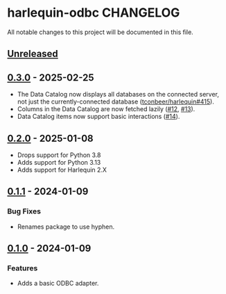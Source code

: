 # harlequin-odbc CHANGELOG

All notable changes to this project will be documented in this file.

## [Unreleased]

## [0.3.0] - 2025-02-25

-   The Data Catalog now displays all databases on the connected server, not just the currently-connected database ([tconbeer/harlequin#415](https://github.com/tconbeer/harlequin/discussions/415)).
-   Columns in the Data Catalog are now fetched lazily ([#12](https://github.com/tconbeer/harlequin-odbc/issues/12), [#13](https://github.com/tconbeer/harlequin-odbc/issues/13)).
-   Data Catalog items now support basic interactions ([#14](https://github.com/tconbeer/harlequin-odbc/issues/14)).

## [0.2.0] - 2025-01-08

-   Drops support for Python 3.8
-   Adds support for Python 3.13
-   Adds support for Harlequin 2.X

## [0.1.1] - 2024-01-09

### Bug Fixes

-   Renames package to use hyphen.

## [0.1.0] - 2024-01-09

### Features

-   Adds a basic ODBC adapter.

[Unreleased]: https://github.com/tconbeer/harlequin-odbc/compare/0.3.0...HEAD

[0.3.0]: https://github.com/tconbeer/harlequin-odbc/compare/0.2.0...0.3.0

[0.2.0]: https://github.com/tconbeer/harlequin-odbc/compare/0.1.1...0.2.0

[0.1.1]: https://github.com/tconbeer/harlequin-odbc/compare/0.1.0...0.1.1

[0.1.0]: https://github.com/tconbeer/harlequin-odbc/compare/dbe2dbd1da1930117c1572ca751d9cd9d43928b6...0.1.0
